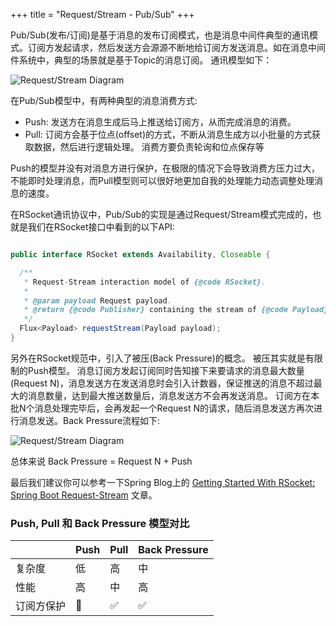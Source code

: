 +++
title = "Request/Stream - Pub/Sub"
+++


Pub/Sub(发布/订阅)是基于消息的发布订阅模式，也是消息中间件典型的通讯模式。订阅方发起请求，然后发送方会源源不断地给订阅方发送消息。如在消息中间件系统中，典型的场景就是基于Topic的消息订阅。
通讯模型如下：

![Request/Stream Diagram](/images/communication/stream.png)

在Pub/Sub模型中，有两种典型的消息消费方式:

* Push: 发送方在消息生成后马上推送给订阅方，从而完成消息的消费。
* Pull: 订阅方会基于位点(offset)的方式，不断从消息生成方以小批量的方式获取数据，然后进行逻辑处理。 消费方要负责轮询和位点保存等

Push的模型并没有对消息方进行保护，在极限的情况下会导致消费方压力过大，不能即时处理消息，而Pull模型则可以很好地更加自我的处理能力动态调整处理消息的速度。

在RSocket通讯协议中，Pub/Sub的实现是通过Request/Stream模式完成的，也就是我们在RSocket接口中看到的以下API:

```java

public interface RSocket extends Availability, Closeable {

  /**
   * Request-Stream interaction model of {@code RSocket}.
   *
   * @param payload Request payload.
   * @return {@code Publisher} containing the stream of {@code Payload}s representing the response.
   */
  Flux<Payload> requestStream(Payload payload);
}

```

另外在RSocket规范中，引入了被压(Back Pressure)的概念。 被压其实就是有限制的Push模型。
消息订阅方发起订阅同时告知接下来要请求的消息最大数量(Request N)，消息发送方在发送消息时会引入计数器，保证推送的消息不超过最大的消息数量，达到最大推送数量后，消息发送方不会再发送消息。
订阅方在本批N个消息处理完毕后，会再发起一个Request N的请求，随后消息发送方再次进行消息发送。Back Pressure流程如下:

![Request/Stream Diagram](/images/traffic/back_pressure.png)

总体来说 Back Pressure =  Request N + Push

最后我们建议你可以参考一下Spring Blog上的 [Getting Started With RSocket: Spring Boot Request-Stream](https://spring.io/blog/2020/03/23/getting-started-with-rsocket-spring-boot-request-stream) 文章。


### Push, Pull 和 Back Pressure 模型对比

|     | Push               | Pull               | Back Pressure            |
|:----|:-------------------|:--------------------|:-------------------|
| 复杂度 | 低     | 高  | 中 |
| 性能            |  高 | 中      | 高 |
| 订阅方保护 | :red_circle:       | :white_check_mark:  | :white_check_mark: |



